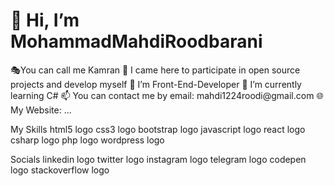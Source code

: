 <h1>👋 Hi, I’m MohammadMahdiRoodbarani</h1>
🎭You can call me Kamran
🎯 I came here to participate in open source projects and develop myself
👀 I’m Front-End-Developer
🌱 I’m currently learning C#
📫 You can contact me by email: mahdi1224roodi@gmail.com
🌐 My Website: ...

My Skills
html5 logo css3 logo bootstrap logo javascript logo react logo csharp logo php logo wordpress logo

Socials
linkedin logo twitter logo instagram logo telegram logo codepen logo stackoverflow logo
